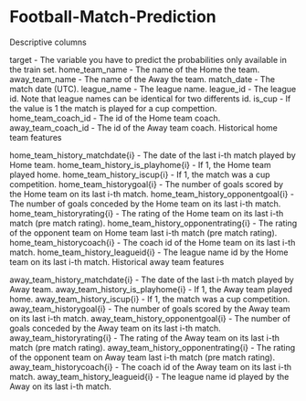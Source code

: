 # Football-Match-Prediction

Descriptive columns

target - The variable you have to predict the probabilities only available in the train set.
home_team_name - The name of the Home the team.
away_team_name - The name of the Away the team.
match_date - The match date (UTC).
league_name - The league name.
league_id - The league id. Note that league names can be identical for two differents id.
is_cup - If the value is 1 the match is played for a cup compettion.
home_team_coach_id - The id of the Home team coach.
away_team_coach_id - The id of the Away team coach.
Historical home team features

home_team_history_matchdate{i} - The date of the last i-th match played by Home team.
home_team_history_is_playhome{i} - If 1, the Home team played home.
home_team_history_iscup{i} - If 1, the match was a cup competition.
home_team_historygoal{i} - The number of goals scored by the Home team on its last i-th match.
home_team_history_opponentgoal{i} - The number of goals conceded by the Home team on its last i-th match.
home_team_historyrating{i} - The rating of the Home team on its last i-th match (pre match rating). home_team_history_opponentrating{i} - The rating of the opponent team on Home team last i-th match (pre match rating). home_team_historycoach{i} - The coach id of the Home team on its last i-th match. home_team_history_leagueid{i} - The league name id by the Home team on its last i-th match.
Historical away team features

away_team_history_matchdate{i} - The date of the last i-th match played by Away team.
away_team_history_is_playhome{i} - If 1, the Away team played home.
away_team_history_iscup{i} - If 1, the match was a cup competition.
away_team_historygoal{i} - The number of goals scored by the Away team on its last i-th match.
away_team_history_opponentgoal{i} - The number of goals conceded by the Away team on its last i-th match.
away_team_historyrating{i} - The rating of the Away team on its last i-th match (pre match rating).
away_team_history_opponentrating{i} - The rating of the opponent team on Away team last i-th match (pre match rating).
away_team_historycoach{i} - The coach id of the Away team on its last i-th match.
away_team_history_leagueid{i} - The league name id played by the Away on its last i-th match.

